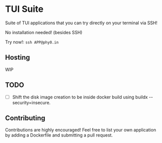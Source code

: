 # TUI Suite

Suite of TUI applications that you can try directly on your terminal via SSH!

No installation needed! (besides SSH)

Try now!: `ssh APP@phy0.in`

## Hosting

WIP

## TODO

- [ ] Shift the disk image creation to be inside docker build using buildx --security=insecure.

## Contributing

Contributions are highly encouraged! Feel free to list your own application by adding a Dockerfile and submitting a pull request.
